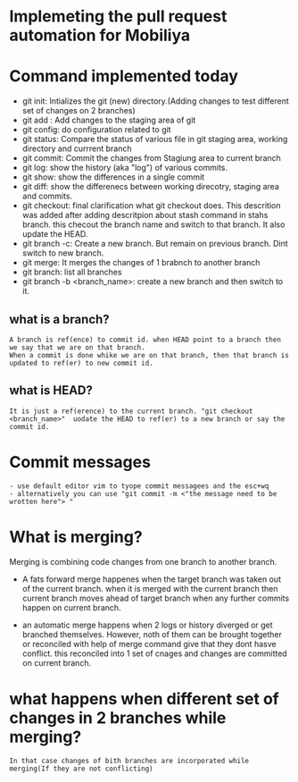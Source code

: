 # Implemeting the pull request automation for Mobiliya


#  Command implemented today

- git init: Intializes the git (new) directory.(Adding changes to test different set of changes on 2 branches)
- git add : Add changes to the staging area of git
- git config: do configuration related to git
- git status: Compare the status of various file in git staging area, working directory and currrent branch
- git commit: Commit the changes from Stagiung area to current branch
- git log: show the history (aka "log") of various commits.
- git show: show the differences in a single commit
- git diff: show the differenecs between working direcotry, staging area and  commits.
- git checkout: final clarification what git checkout does. This descrition was added after adding descritpion about stash command in stahs branch. this checout the branch name and switch to that branch. It also update the HEAD.
- git branch -c: Create a new branch. But remain on previous branch. Dint switch to new branch.
- git merge: It merges the changes of 1 brabnch to another branch
- git branch: list all branches
- git branch -b <branch_name>: create a new branch and then switch to it.

## what is a branch?
    A branch is ref(ence) to commit id. when HEAD point to a branch then we say that we are on that branch.
    When a commit is done whike we are on that branch, then that branch is updated to ref(er) to new commit id.

## what is HEAD?
    It is just a ref(erence) to the current branch. "git checkout <branch_name>"  uodate the HEAD to ref(er) to a new branch or say the commit id.



# Commit messages
    - use default editor vim to tyope commit messagees and the esc+wq
    - alternatively you can use "git commit -m <"the message need to be wrotten here"> "

# What is merging?
Merging is combining code changes from one branch to another branch.

- A fats forward merge happenes when the target branch was taken out of the current branch. when it is merged with the current branch then current branch moves ahead of target branch when any further commits happen on current branch.

- an automatic merge happens when 2 logs or history diverged or get branched themselves. However, noth of them can be brought together or reconciled with help of merge command give that they dont hasve conflict. this reconciled into 1 set of cnages and changes are committed on current branch.

# what happens when different set of changes in 2 branches while merging?
    In that case changes of bith branches are incorporated while merging(If they are not conflicting)
